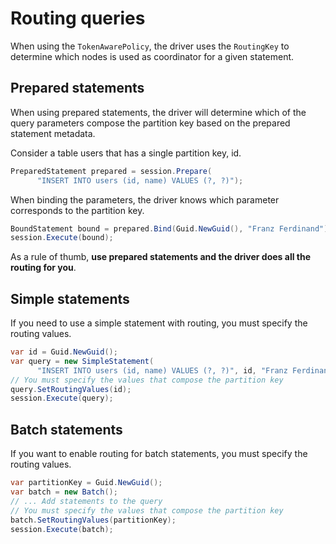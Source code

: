# Routing queries

When using the `TokenAwarePolicy`, the driver uses the `RoutingKey` to determine which nodes is used as coordinator
for a given statement.

## Prepared statements 

When using prepared statements, the driver will determine which of the query parameters compose the partition
key based on the prepared statement metadata.

Consider a table users that has a single partition key, id.

```csharp
PreparedStatement prepared = session.Prepare(
      "INSERT INTO users (id, name) VALUES (?, ?)");
```

When binding the parameters, the driver knows which parameter corresponds to the partition key.

```csharp
BoundStatement bound = prepared.Bind(Guid.NewGuid(), "Franz Ferdinand");
session.Execute(bound);
```

As a rule of thumb, **use prepared statements and the driver does all the routing for you**.

## Simple statements 

If you need to use a simple statement with routing, you must specify the routing values.

```csharp
var id = Guid.NewGuid();
var query = new SimpleStatement(
      "INSERT INTO users (id, name) VALUES (?, ?)", id, "Franz Ferdinand");
// You must specify the values that compose the partition key
query.SetRoutingValues(id);
session.Execute(query);
```

## Batch statements 

If you want to enable routing for batch statements, you must specify the routing values.

```csharp
var partitionKey = Guid.NewGuid();
var batch = new Batch();
// ... Add statements to the query
// You must specify the values that compose the partition key
batch.SetRoutingValues(partitionKey);
session.Execute(batch);
```